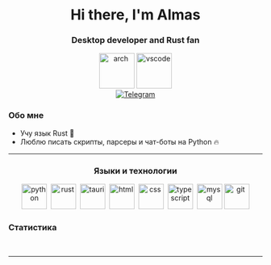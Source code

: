 <div id="header" align="center">
    <h1>Hi there, I'm Almas</h1>
    <h3>Desktop developer and Rust fan</h3>
</div>

<div id="tools" align="center">
    <img src="https://cdn.jsdelivr.net/gh/devicons/devicon@latest/icons/archlinux/archlinux-original.svg" title="arch" width="70" height="70"/>
    <img src="https://cdn.jsdelivr.net/gh/devicons/devicon@latest/icons/vscode/vscode-original.svg" title="vscode" width="70" height="70"/>
</div>

<div id="socials" align="center">
    <a href="https://t.me/ballkicker">
        <img src="https://img.shields.io/badge/Telegram-blue?style=for-the-badge&logo=telegram&logoColor=white" alt="Telegram">
    </a>
</div>

### Обо мне

- Учу язык Rust :crab:
- Люблю писать скрипты, парсеры и чат-боты на Python :fire:

---

<div id="languages-and-tools" align="center">
    <h3>Языки и технологии</h3>
    <img src="https://cdn.jsdelivr.net/gh/devicons/devicon@latest/icons/python/python-original.svg" title="python" width="50" height="50"/> 
    <img src="https://cdn.jsdelivr.net/gh/devicons/devicon@latest/icons/rust/rust-original.svg" title="rust" width="50" height="50"/> 
    <img src="https://cdn.jsdelivr.net/gh/devicons/devicon@latest/icons/tauri/tauri-original.svg" title="tauri" width="50" height="50"/> 
    <img src="https://cdn.jsdelivr.net/gh/devicons/devicon@latest/icons/html5/html5-original.svg" title="html" width="50" height="50"/> 
    <img src="https://cdn.jsdelivr.net/gh/devicons/devicon@latest/icons/css3/css3-original.svg" title="css" width="50" height="50"/> 
    <img src="https://cdn.jsdelivr.net/gh/devicons/devicon@latest/icons/typescript/typescript-original.svg" title="typescript" width="50" height="50"/> 
    <img src="https://cdn.jsdelivr.net/gh/devicons/devicon@latest/icons/mysql/mysql-original-wordmark.svg" title="mysql" width="50" height="50"/>
    <img src="https://cdn.jsdelivr.net/gh/devicons/devicon@latest/icons/git/git-original.svg" title="git" width="50" height="50"/>
</div>

### Статистика

<div id="stat" align="center">
    <img src="https://github-profile-summary-cards.vercel.app/api/cards/profile-details?username=ballkicker18&theme=github_dark" alt=""/>
    <img src="https://github-profile-summary-cards.vercel.app/api/cards/most-commit-language?username=ballkicker18&theme=github_dark" alt=""/>
     <img src="https://github-profile-summary-cards.vercel.app/api/cards/stats?username=ballkicker18&theme=github_dark" alt=""/>
</div>

---
